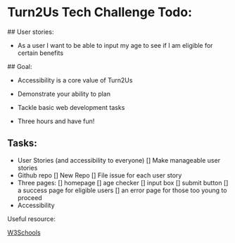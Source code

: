 # Turn2Us Tech Challenge Todo:

## User stories:

* As a user I want to be able to input my age to see if I am eligible for certain benefits

## Goal:

* Accessibility is a core value of Turn2Us

* Demonstrate your ability to plan
* Tackle basic web development tasks
* Three hours and have fun!

## Tasks:

* User Stories (and accessibility to everyone) 
    [] Make manageable user stories
* Github repo
    [] New Repo
    [] File issue for each user story
* Three pages:
    [] homepage
    [] age checker
        [] input box
        [] submit button
    [] a success page for eligible users
    [] an error page for those too young to proceed
* Accessibility

Useful resource:

[W3Schools](https://www.w3schools.com/accessibility/accessibility_autocomplete.php)